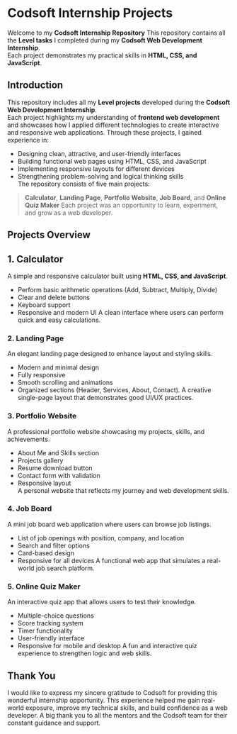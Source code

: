 # Codsoft Internship Projects
Welcome to my **Codsoft Internship Repository** 
This repository contains all the **Level  tasks** I completed during my **Codsoft Web Development Internship**.  
Each project demonstrates my practical skills in **HTML, CSS, and JavaScript**.
##  Introduction
This repository includes all my **Level projects** developed during the **Codsoft Web Development Internship**.  
Each project highlights my understanding of **frontend web development** and showcases how I applied different technologies to create interactive and responsive web applications.
Through these projects, I gained experience in:
- Designing clean, attractive, and user-friendly interfaces  
- Building functional web pages using HTML, CSS, and JavaScript  
- Implementing responsive layouts for different devices  
- Strengthening problem-solving and logical thinking skills  
The repository consists of five main projects:
> **Calculator**, **Landing Page**, **Portfolio Website**, **Job Board**, and **Online Quiz Maker**
Each project was an opportunity to learn, experiment, and grow as a web developer. 
## Projects Overview
## 1. Calculator
A simple and responsive calculator built using **HTML, CSS, and JavaScript**.
- Perform basic arithmetic operations (Add, Subtract, Multiply, Divide)
- Clear and delete buttons
- Keyboard support
- Responsive and modern UI
A clean interface where users can perform quick and easy calculations.
###  2. Landing Page
An elegant landing page designed to enhance layout and styling skills.
- Modern and minimal design  
- Fully responsive  
- Smooth scrolling and animations  
- Organized sections (Header, Services, About, Contact).
A creative single-page layout that demonstrates good UI/UX practices.
###  3. Portfolio Website
A professional portfolio website showcasing my projects, skills, and achievements.
- About Me and Skills section  
- Projects gallery  
- Resume download button  
- Contact form with validation  
- Responsive layout  
A personal website that reflects my journey and web development skills.
###  4. Job Board
A mini job board web application where users can browse job listings.
- List of job openings with position, company, and location  
- Search and filter options  
- Card-based design  
- Responsive for all devices
A functional web app that simulates a real-world job search platform.
###  5. Online Quiz Maker
An interactive quiz app that allows users to test their knowledge.
- Multiple-choice questions  
- Score tracking system  
- Timer functionality  
- User-friendly interface  
- Responsive for mobile and desktop
A fun and interactive quiz experience to strengthen logic and web skills.
## Thank You
I would like to express my sincere gratitude to Codsoft for providing this wonderful internship opportunity.
This experience helped me gain real-world exposure, improve my technical skills, and build confidence as a web developer.
A big thank you to all the mentors and the Codsoft team for their constant guidance and support.
